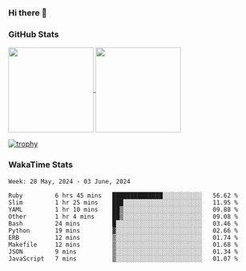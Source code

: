 ### Hi there 👋

### GitHub Stats

<a href="https://github.com/anuraghazra/github-readme-stats">
  <img align="center" height="170px" src="https://github-readme-stats.vercel.app/api/top-langs/?username=tksfjt1024&layout=compact&count_private=true&show_icons=true&show_icons=true&theme=graywhite" />
</a>
<a href="https://github.com/anuraghazra/github-readme-stats">
  <img align="center" height="170px" src="https://github-readme-stats.vercel.app/api?username=tksfjt1024&count_private=true&show_icons=true&show_icons=true&theme=graywhite" />
</a>

[![trophy](https://github-profile-trophy.vercel.app/?username=tksfjt1024)](https://github.com/ryo-ma/github-profile-trophy)

### WakaTime Stats

<!--START_SECTION:waka-->
```text
Week: 28 May, 2024 - 03 June, 2024

Ruby         6 hrs 45 mins   ██████████████░░░░░░░░░░░   56.62 % 
Slim         1 hr 25 mins    ███░░░░░░░░░░░░░░░░░░░░░░   11.95 % 
YAML         1 hr 10 mins    ██▒░░░░░░░░░░░░░░░░░░░░░░   09.88 % 
Other        1 hr 4 mins     ██▒░░░░░░░░░░░░░░░░░░░░░░   09.08 % 
Bash         24 mins         █░░░░░░░░░░░░░░░░░░░░░░░░   03.46 % 
Python       19 mins         ▓░░░░░░░░░░░░░░░░░░░░░░░░   02.66 % 
ERB          12 mins         ▒░░░░░░░░░░░░░░░░░░░░░░░░   01.74 % 
Makefile     12 mins         ▒░░░░░░░░░░░░░░░░░░░░░░░░   01.68 % 
JSON         9 mins          ▒░░░░░░░░░░░░░░░░░░░░░░░░   01.34 % 
JavaScript   7 mins          ▒░░░░░░░░░░░░░░░░░░░░░░░░   01.07 % 
```
<!--END_SECTION:waka-->
